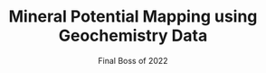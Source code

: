 ---
layout: post
title: "Mineral Potential Mapping using Geochemistry Data"
subtitle: "Final Boss of 2022"
background: '/img/posts/2023-01-07-Tes4/bg.jpg'
---